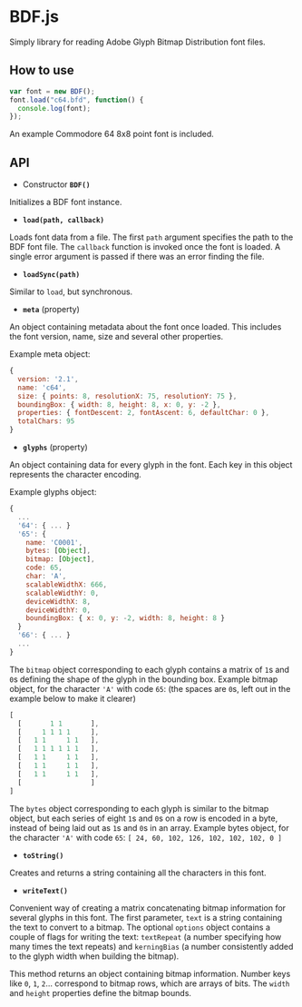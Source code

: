 BDF.js
======

Simply library for reading Adobe Glyph Bitmap Distribution font files.

## How to use
```javascript
var font = new BDF();
font.load("c64.bfd", function() {
  console.log(font);
});
```
An example Commodore 64 8x8 point font is included.

## API

* Constructor __**`BDF()`**__

Initializes a BDF font instance.

* __**`load(path, callback)`**__

Loads font data from a file. The first `path` argument specifies the path to the BDF font file. The `callback` function is invoked once the font is loaded. A single error argument is passed if there was an error finding the file.

* __**`loadSync(path)`**__

Similar to `load`, but synchronous.

* __**`meta`**__ (property)

An object containing metadata about the font once loaded. This includes the font version, name, size and several other properties.

Example meta object:
```javascript
{
  version: '2.1',
  name: 'c64',
  size: { points: 8, resolutionX: 75, resolutionY: 75 },
  boundingBox: { width: 8, height: 8, x: 0, y: -2 },
  properties: { fontDescent: 2, fontAscent: 6, defaultChar: 0 },
  totalChars: 95
}
```

* __**`glyphs`**__ (property)

An object containing data for every glyph in the font. Each key in this object represents the character encoding.

Example glyphs object:
```javascript
{
  ...
  '64': { ... }
  '65': {
    name: 'C0001',
    bytes: [Object],
    bitmap: [Object],
    code: 65,
    char: 'A',
    scalableWidthX: 666,
    scalableWidthY: 0,
    deviceWidthX: 8,
    deviceWidthY: 0,
    boundingBox: { x: 0, y: -2, width: 8, height: 8 }
  }
  '66': { ... }
  ...
}
```
The `bitmap` object corresponding to each glyph contains a matrix of
`1`s and `0`s defining the shape of the glyph in the bounding box.
Example bitmap object, for the character `'A'` with code `65`:
(the spaces are `0`s, left out in the example below to make it clearer)
```javascript
[
  [       1 1       ],
  [     1 1 1 1     ],
  [   1 1     1 1   ],
  [   1 1 1 1 1 1   ],
  [   1 1     1 1   ],
  [   1 1     1 1   ],
  [   1 1     1 1   ],
  [                 ]
]
```
The `bytes` object corresponding to each glyph is similar to the bitmap
object, but each series of eight `1`s and `0`s on a row is encoded in a byte,
instead of being laid out as `1`s and `0`s in an array.
Example bytes object, for the character `'A'` with code `65`:
`[ 24, 60, 102, 126, 102, 102, 102, 0 ]`

* __**`toString()`**__

Creates and returns a string containing all the characters in this font.

* __**`writeText()`**__

Convenient way of creating a matrix concatenating bitmap information for several glyphs in this font. The first parameter, `text` is a string containing the text to convert to a bitmap. The optional `options` object contains a couple of flags for writing the text: `textRepeat` (a number specifying how many times the text repeats) and `kerningBias` (a number consistently added to the glyph width when building the bitmap).

This method returns an object containing bitmap information. Number keys like `0`, `1`, `2`... correspond to bitmap rows, which are arrays of bits. The `width` and `height` properties define the bitmap bounds.
